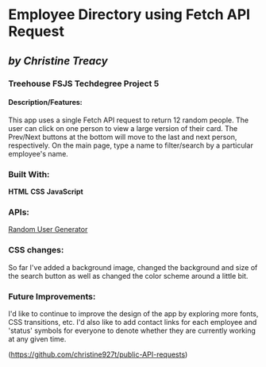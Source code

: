 # **Employee Directory using Fetch API Request**
## *by Christine Treacy*
### Treehouse FSJS Techdegree Project 5

#### Description/Features: 
This app uses a single Fetch API request to return 12 random people. The user can click on one person to view a large version of their card. The Prev/Next buttons at the bottom will move to the last and next person, respectively. 
On the main page, type a name to filter/search by a particular employee's name.

### Built With:
**HTML**
**CSS**
**JavaScript**

### APIs:
[Random User Generator](https://randomuser.me/api/?results=12&nat=us) 

### CSS changes: 
So far I've added a background image, changed the background and size of the search button as well as changed the color scheme around a little bit. 

### Future Improvements:
I'd like to continue to improve the design of the app by exploring more fonts, CSS transitions, etc. I'd also like to add contact links for each employee and 'status' symbols for everyone to denote whether they are currently working at any given time.

(https://github.com/christine927t/public-API-requests)
